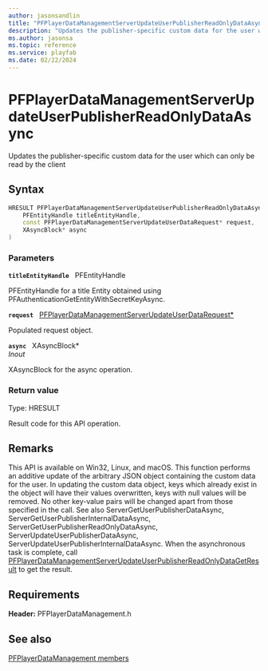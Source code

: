 ```yaml
---
author: jasonsandlin
title: "PFPlayerDataManagementServerUpdateUserPublisherReadOnlyDataAsync"
description: "Updates the publisher-specific custom data for the user which can only be read by the client"
ms.author: jasonsa
ms.topic: reference
ms.service: playfab
ms.date: 02/22/2024
---
```


# PFPlayerDataManagementServerUpdateUserPublisherReadOnlyDataAsync  

Updates the publisher-specific custom data for the user which can only be read by the client  

## Syntax  
  
```cpp
HRESULT PFPlayerDataManagementServerUpdateUserPublisherReadOnlyDataAsync(  
    PFEntityHandle titleEntityHandle,  
    const PFPlayerDataManagementServerUpdateUserDataRequest* request,  
    XAsyncBlock* async  
)  
```  
  
### Parameters  
  
**`titleEntityHandle`** &nbsp; PFEntityHandle  
  
PFEntityHandle for a title Entity obtained using PFAuthenticationGetEntityWithSecretKeyAsync.  
  
**`request`** &nbsp; [PFPlayerDataManagementServerUpdateUserDataRequest*](../../pfplayerdatamanagementtypes/structs/pfplayerdatamanagementserverupdateuserdatarequest.md)  
  
Populated request object.  
  
**`async`** &nbsp; XAsyncBlock*  
*_Inout_*  
  
XAsyncBlock for the async operation.  
  
  
### Return value
Type: HRESULT
  
Result code for this API operation.
  
## Remarks  
  
This API is available on Win32, Linux, and macOS. This function performs an additive update of the arbitrary JSON object containing the custom data for the user. In updating the custom data object, keys which already exist in the object will have their values overwritten, keys with null values will be removed. No other key-value pairs will be changed apart from those specified in the call. See also ServerGetUserPublisherDataAsync, ServerGetUserPublisherInternalDataAsync, ServerGetUserPublisherReadOnlyDataAsync, ServerUpdateUserPublisherDataAsync, ServerUpdateUserPublisherInternalDataAsync. When the asynchronous task is complete, call [PFPlayerDataManagementServerUpdateUserPublisherReadOnlyDataGetResult](pfplayerdatamanagementserverupdateuserpublisherreadonlydatagetresult.md) to get the result.
  
## Requirements  
  
**Header:** PFPlayerDataManagement.h
  
## See also  
[PFPlayerDataManagement members](../pfplayerdatamanagement_members.md)  

  
  
